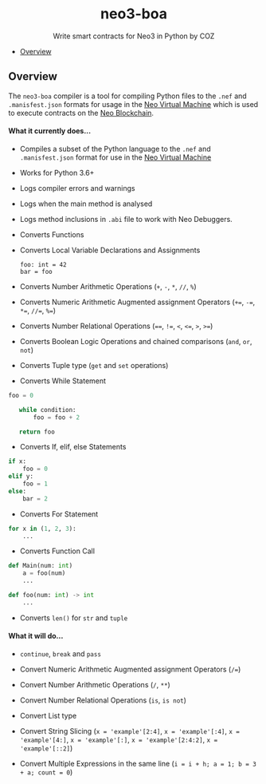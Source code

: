 <h1 align="center">neo3-boa</h1>
<p align="center">
  Write smart contracts for Neo3 in Python by COZ
</p>



- [Overview](#overview)

## Overview

The `neo3-boa` compiler is a tool for compiling Python files to the `.nef` and `.manisfest.json` formats for usage in the [Neo Virtual Machine](https://github.com/neo-project/neo-vm/) which is used to execute contracts on the [Neo Blockchain](https://github.com/neo-project/neo/).


#### What it currently does...

- Compiles a subset of the Python language to the `.nef` and `.manisfest.json` format for use in the [Neo Virtual Machine](https://github.com/neo-project/neo-vm)

- Works for Python 3.6+

- Logs compiler errors and warnings
 
- Logs when the main method is analysed
 
- Logs method inclusions in `.abi` file to work with Neo Debuggers.

- Converts Functions

- Converts Local Variable Declarations and Assignments 
    
    ```
    foo: int = 42
    bar = foo
    ```
- Converts Number Arithmetic Operations (`+`, `-`, `*`, `//`, `%`)

- Converts Numeric Arithmetic Augmented assignment Operators (`+=`, `-=`, `*=`, `//=`, `%=`)

- Converts Number Relational Operations (`==`, `!=`, `<`, `<=`, `>`, `>=`)

- Converts Boolean Logic Operations and chained comparisons (`and`, `or`, `not`)

- Converts Tuple type (`get` and `set` operations)

- Converts While Statement

 ```python
foo = 0

    while condition:
        foo = foo + 2

    return foo
 ```

- Converts If, elif, else Statements

```python
if x:
    foo = 0
elif y:
    foo = 1
else:
    bar = 2
```

- Converts For Statement

```python
for x in (1, 2, 3):
    ...
```

- Converts Function Call

```python
def Main(num: int)
    a = foo(num)
    ...

def foo(num: int) -> int
    ...
```

- Converts `len()` for `str` and `tuple`

#### What it will do...

- `continue`, `break` and `pass`

- Convert Numeric Arithmetic Augmented assignment Operators (`/=`)

- Convert Number Arithmetic Operations (`/`, `**`)

- Convert Number Relational Operations (`is`, `is not`)

- Convert List type

- Convert String Slicing (`x = 'example'[2:4]`, `x = 'example'[:4]`, `x = 'example'[4:]`, `x = 'example'[:]`, `x = 'example'[2:4:2]`, `x = 'example'[::2]`)

- Convert Multiple Expressions in the same line (`i = i + h; a = 1; b = 3 + a; count = 0`)
